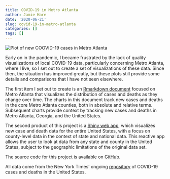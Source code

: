 ```yaml
---
title: COVID-19 in Metro Atlanta
author: Jamie Hare
date: '2020-06-21'
slug: covid-19-in-metro-atlanta
categories: []
tags: []
---
```


![Plot of new COOVID-19 cases in Metro Atlanta](/post/2020-06-21-covid-19-in-metro-atlanta_files/new_cases_metro_atlanta.png)

Early on in the pandemic, I became frustrated by the lack of quality visualizations of local COVID-19 data, particularly concerning Metro Atlanta, where I live, so I set out to create a set of visualizations of these data. Since then, the situation has improved greatly, but these plots still provide some details and comparisons that I have not seen elsewhere.

The first item I set out to create is an [Rmarkdown document](https://github.com/jhare113/metro_atlanta_covid/blob/52ae7515cac6e98a20d8b3c002ae88b28ce7f46e/Metro_Atlanta_COVID.md) focused on Metro Atlanta that visualizes the distribution of cases and deaths as they change over time. The charts in this document track new cases and deaths in the core Metro Atlanta counties, both in absolute and relative terms. Subsequent charts provide context by tracking new cases and deaths in Metro Atlanta, Georgia, and the United States.

The second product of this project is a [Shiny web app](https://jamiehare.shinyapps.io/COVID_by_county/), which visualizes new case and death data for the entire United States, with a focus on county-level data in the context of state and national data. This reactive app allows the user to look at data from any state and county in the United States, subject to the geographic limitations of the original data set.

The source code for this project is available on [GitHub](https://github.com/jhare113/metro_atlanta_covid/tree/52ae7515cac6e98a20d8b3c002ae88b28ce7f46e).

All data come from the New York Times’ ongoing [repository](https://github.com/nytimes/covid-19-data) of COVID-19 cases and deaths in the United States.
